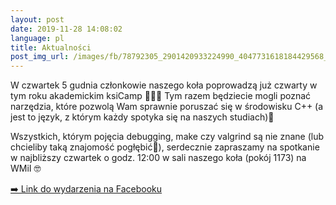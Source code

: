 ```yaml
---
layout: post
date: 2019-11-28 14:08:02
language: pl
title: Aktualności
post_img_url: /images/fb/78792305_2901420933224990_4047731618184429568_o.jpg
---
```


W czwartek 5 gudnia członkowie naszego koła poprowadzą już czwarty w tym roku akademickim ksiCamp 👨🏻‍💻 Tym razem będziecie mogli poznać narzędzia, które pozwolą Wam sprawnie poruszać się w środowisku C++ (a jest to język, z którym każdy spotyka się na naszych studiach)🤖

Wszystkich, którym pojęcia debugging, make czy valgrind są nie znane (lub chcieliby taką znajomość pogłębić🙂), serdecznie zapraszamy na spotkanie w najbliższy czwartek o godz. 12:00 w sali naszego koła (pokój 1173) na WMiI 🤓

 <a href="https://www.facebook.com/events/442756786419912/">➡️ Link do wydarzenia na Facebooku</a>